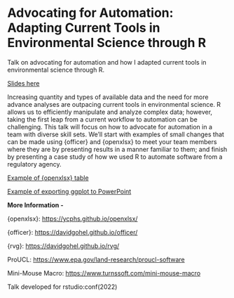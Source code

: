 # Advocating for Automation: Adapting Current Tools in Environmental Science through R 

Talk on advocating for automation and how I adapted current tools in environmental science through R.

[Slides here](https://hannahpodzorski.github.io/advocating-for-automation/)

Increasing quantity and types of available data and the need for more advance analyses are outpacing current tools in environmental science. R allows us to efficiently manipulate and analyze complex data; however, taking the first leap from a current workflow to automation can be challenging. This talk will focus on how to advocate for automation in a team with diverse skill sets. We’ll start with examples of small changes that can be made using {officer} and {openxlsx} to meet your team members where they are by presenting results in a manner familiar to them; and finish by presenting a case study of how we used R to automate software from a regulatory agency.

[Example of {openxlsx} table](https://github.com/hannahpodzorski/advocating-for-automation/tree/main/R/01_formatted-excel-table.R)

[Example of exporting ggplot to PowerPoint](https://github.com/hannahpodzorski/advocating-for-automation/tree/main/R/02_officer-plot.R)

**More Information -** 

{openxlsx}: https://ycphs.github.io/openxlsx/

{officer}: https://davidgohel.github.io/officer/

{rvg}: https://davidgohel.github.io/rvg/

ProUCL: https://www.epa.gov/land-research/proucl-software

Mini-Mouse Macro: https://www.turnssoft.com/mini-mouse-macro


Talk developed for rstudio:conf(2022)

